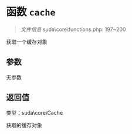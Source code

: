 # 函数 `cache`

> *文件信息* suda\core\functions.php: 197~200

获取一个缓存对象


## 参数


无参数


## 返回值

类型：suda\core\Cache

 获取的缓存对象

